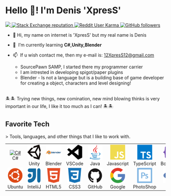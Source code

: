 <h1 align="left">Hello 👋! I'm Denis 'XpresS'</h1>


<p align="left">
  <a href="https://github.com/12XpresS12/12XpresS12">
     <img src="https://komarev.com/ghpvc/?username=12XpresS12" />
  </a>

  <a href="https://stackoverflow.com/users/9480223">
    <img alt="Stack Exchange reputation" src="https://img.shields.io/stackexchange/stackoverflow/r/9480223?color=orange&label=reputation&logo=stackoverflow">
  </a>
  <a href="https://reddit.com/u/12XpresS12">
    <img alt="Reddit User Karma" src="https://img.shields.io/reddit/user-karma/combined/7xpress7">
  </a>
  <a href="https://github.com/12XpresS12?tab=followers">
    <img alt="GitHub followers" src="https://img.shields.io/github/followers/12XpresS12?color=green&logo=github">
  </a>
 
</p>



- 👋 Hi, my name on internet is 'XpresS' but my real name is Denis
- :seedling: &nbsp;I’m currently learning **C#,Unity,Blender**
- :mailbox: &nbsp;If u wish contact me, then my e-mail is: 12XpresS12@gmail.com

     - SourcePawn SAMP, I started there my programmer carrier
     - I am intrested in developing spigot/paper plugins 
     - Blender - Is not a language but is a building base of game developer for creating a object, characters and level designing!
<br>
🏝️🏝️ Trying new things, new comination, new mind blowing thinks is very important in our life, I like it too much as I can! 🏝️🏝️
<br>

<h2 align="left">Favorite Tech</h2>
> Tools, languages, and other things that I like to work with.

<table>
  <tr>
    <td align="center" width="96">
      <a href="#12xpress12">
        <img src="https://cdn.worldvectorlogo.com/logos/c--4.svg" width="48" height="48" alt="C#" />
      </a>
      <br>C#
    </td>
    <td align="center" width="96">
      <a href="#12XpresS12">
        <img src="https://raw.githubusercontent.com/devicons/devicon/1119b9f84c0290e0f0b38982099a2bd027a48bf1/icons/unity/unity-original.svg" width="48" height="48" alt="Unity" />
      </a>
      <br>Unity
    </td>
    <td align="center" width="96">
      <a href="#12xpress12" >
        <img src="https://raw.githubusercontent.com/devicons/devicon/1119b9f84c0290e0f0b38982099a2bd027a48bf1/icons/blender/blender-original-wordmark.svg" width="48" height="48" alt="Blender" />
      </a>
      <br>Blender
    </td>
       <td align="center" width="96"> 
      <a href="#12xpress12" >
        <img src="https://raw.githubusercontent.com/devicons/devicon/1119b9f84c0290e0f0b38982099a2bd027a48bf1/icons/vscode/vscode-plain.svg" width="48" height="48" alt="VSCode" />
      </a>
      <br>VSCode
    </td>
    <td align="center" width="96">
      <a href="#12xpress12">
        <img src="https://raw.githubusercontent.com/devicons/devicon/1119b9f84c0290e0f0b38982099a2bd027a48bf1/icons/java/java-original.svg" width="48" height="48" alt="Java" />
      </a>
      <br>Java
    </td>
    <td align="center" width="96">
      <a href="#12xpress12">
        <img src="https://raw.githubusercontent.com/devicons/devicon/1119b9f84c0290e0f0b38982099a2bd027a48bf1/icons/javascript/javascript-plain.svg" width="48" height="48" alt="Javascript" />
      </a>
      <br>Javascript
    </td>
    <td align="center" width="96">
      <a href="#12xpress12">
        <img src="https://raw.githubusercontent.com/devicons/devicon/1119b9f84c0290e0f0b38982099a2bd027a48bf1/icons/typescript/typescript-plain.svg" width="48" height="48" alt="TypeScript" />
      </a>
      <br>TypeScript
    </td>
    <td align="center" width="96">
      <a href="#12xpress12">
        <img src="https://raw.githubusercontent.com/devicons/devicon/1119b9f84c0290e0f0b38982099a2bd027a48bf1/icons/bootstrap/bootstrap-plain.svg" width="48" height="48" alt="Bootstrap" />
      </a>
      <br>Bootstrap
    </td>
    <td align="center" width="96">
      <a href="#12xpress12">
        <img src="https://raw.githubusercontent.com/devicons/devicon/1119b9f84c0290e0f0b38982099a2bd027a48bf1/icons/mysql/mysql-plain.svg" width="48" height="48" alt="MySQL" />
      </a>
      <br>MySQL
    </td>
  </tr>
  <tr>
     <td align="center" width="96">
      <a href="#12xpress12">
        <img src="https://raw.githubusercontent.com/devicons/devicon/1119b9f84c0290e0f0b38982099a2bd027a48bf1/icons/ubuntu/ubuntu-plain.svg" width="48" height="48" alt="Ubuntu" />
      </a>
      <br>Ubuntu
    </td>
    <td align="center" width="96">
      <a href="#12xpress12" >
        <img src="https://raw.githubusercontent.com/devicons/devicon/1119b9f84c0290e0f0b38982099a2bd027a48bf1/icons/intellij/intellij-plain.svg" width="48" height="48" alt="InteliiJ" />
      </a>
      <br>InteliiJ
    </td>
    <td align="center"  width="96">
      <a href="#12xpress12">
        <img src="https://raw.githubusercontent.com/devicons/devicon/1119b9f84c0290e0f0b38982099a2bd027a48bf1/icons/html5/html5-plain.svg" width="48" height="48" alt="HTML5" />
      </a>
      <br>HTML5
    </td>
    <td align="center"  width="96">
      <a href="#12xpress12">
        <img src="https://raw.githubusercontent.com/devicons/devicon/1119b9f84c0290e0f0b38982099a2bd027a48bf1/icons/css3/css3-plain.svg" width="48" height="48" alt="CSS3" />
      </a>
      <br>CSS3
    </td>
    <td align="center" width="96">
      <a href="#12xpress12">
        <img src="https://raw.githubusercontent.com/devicons/devicon/1119b9f84c0290e0f0b38982099a2bd027a48bf1/icons/github/github-original.svg" width="48" height="48" alt="GitHub" />
      </a>
      <br>GitHub
    </td>
    <td align="center"  width="96">
      <a href="#12xpress12">
        <img src="https://raw.githubusercontent.com/devicons/devicon/1119b9f84c0290e0f0b38982099a2bd027a48bf1/icons/google/google-original.svg" width="48" height="48" alt="Google" />
      </a>
      <br>Google
    </td>
    <td align="center" width="96">
      <a href="#12xpress12" >
        <img src="https://raw.githubusercontent.com/devicons/devicon/1119b9f84c0290e0f0b38982099a2bd027a48bf1/icons/photoshop/photoshop-line.svg" width="48" height="48" alt="PhotoShop" />
      </a>
      <br>PhotoShop
    </td>
    <td align="center" width="96">
      <a href="#12xpress12" >
        <img src="https://raw.githubusercontent.com/devicons/devicon/1119b9f84c0290e0f0b38982099a2bd027a48bf1/icons/php/php-plain.svg" width="48" height="48" alt="PHP" />
      </a>
      <br>PHP
    </td>
  </tr>
</table>

